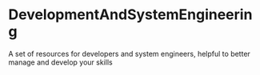 # DevelopmentAndSystemEngineering
A set of resources for developers and system engineers, helpful to better manage and develop your skills
